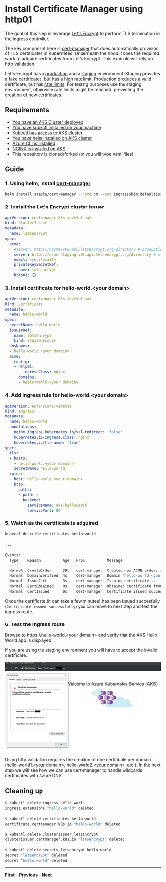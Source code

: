 # Install Certificate Manager using http01

The goal of this step is leverage [Let's Encrypt](https://letsencrypt.org/) to perform TLS termination in the ingress controller.

The key component here is [cert-manager](https://github.com/jetstack/cert-manager) that does automatically provision of TLS certificates in Kubernetes. Underneath the hood it does the required work to adquire certificates from Let's Encrypt. This example will rely on http validation.

Let's Encrypt has a [production](https://community.letsencrypt.org/t/acme-v2-production-environment-wildcards/55578) and a [staging](https://letsencrypt.org/docs/staging-environment/) environment. Staging provides a fake certificates, but has a high rate limit. Production produces a valid certificate, but has [rate limits](https://letsencrypt.org/docs/rate-limits/). For testing purposes use the staging environment, otherwise rate limits might be reached, preventing the creation of new certificates.

## Requirements

- [You have an AKS Cluster deployed](./create-aks-cluster.md)
- [You have kubectl installed on your machine](https://kubernetes.io/docs/tasks/tools/install-kubectl/)
- [Kubectl has access to AKS cluster](https://docs.microsoft.com/en-us/azure/aks/kubernetes-walkthrough#connect-to-the-cluster)
- [You have helm installed on AKS cluster](https://docs.microsoft.com/en-us/azure/aks/kubernetes-helm)
- [Azure CLI is installed](https://docs.microsoft.com/en-us/cli/azure/install-azure-cli?view=azure-cli-latest)
- [NGINX is installed on AKS](./install-nginx-ingress.md)
- This repository is cloned/forked (or you will type yaml files)

## Guide

### 1. Using helm, install [cert-manager](https://github.com/helm/charts/tree/master/stable/cert-manager)

```bash
helm install stable/cert-manager --name cm --set ingressShim.defaultIssuerName=letsencrypt --set ingressShim.defaultIssuerKind=ClusterIssuer
```

### 2. Install the Let's Encrypt cluster issuer

```yaml
apiVersion: certmanager.k8s.io/v1alpha1
kind: ClusterIssuer
metadata:
  name: letsencrypt
spec:
  acme:
    #server: https://acme-v02.api.letsencrypt.org/directory # production
    server: https://acme-staging-v02.api.letsencrypt.org/directory # staging
    email: <your-email>
    privateKeySecretRef:
      name: letsencrypt
    http01: {}
```

### 3. Install certificate for hello-world.&lt;your domain>

```yaml
apiVersion: certmanager.k8s.io/v1alpha1
kind: Certificate
metadata:
  name: hello-world
spec:
  secretName: hello-world
  issuerRef:
    name: letsencrypt
    kind: ClusterIssuer
  dnsNames:
  - hello-world.<your domain>
  acme:
    config:
    - http01:
        ingressClass: nginx
      domains:
      - hello-world.<your domain>
```

### 4. Add ingress rule for hello-world.&lt;your domain>

```yaml
apiVersion: extensions/v1beta1
kind: Ingress
metadata:
  name: hello-world
  annotations:
    nginx.ingress.kubernetes.io/ssl-redirect: 'false'
    kubernetes.io/ingress.class: nginx
    kubernetes.io/tls-acme: 'true'
spec:
  tls:
  - hosts:
    - hello-world.<your domain>
    secretName: hello-world
  rules:
  - host: hello-world.<your domain>
    http:
      paths:
      - path: /
        backend:
          serviceName: aks-helloworld
          servicePort: 80
```

### 5. Watch as the certificate is adquired

```bash
kubectl describe certificates hello-world

...

Events:
  Type    Reason          Age   From          Message
  ----    ------          ----  ----          -------
  Normal  CreateOrder     39s   cert-manager  Created new ACME order, attempting validation...
  Normal  DomainVerified  4s    cert-manager  Domain "hello-world.<your domain>" verified with "http-01" validation
  Normal  IssueCert       3s    cert-manager  Issuing certificate...
  Normal  CertObtained    0s    cert-manager  Obtained certificate from ACME server
  Normal  CertIssued      0s    cert-manager  Certificate issued successfully
```

Once the certificate (it can take a few minutes) has been issued succesfully (`Certificate issued successfully`) you can move to next step and test the ingress route.

### 6. Test the ingress route

Browse to https://hello-world.&lt;your domain> and verify that the AKS Hello World app is displayed.

If you are using the staging environment you will have to accept the invalid certificate.

![Let's Encrypt fake certificate](media/lets-encrypt-fake-certificate.png)

Using http validation requires the creation of one certificate per domain (hello-world1.&lt;your domain>, hello-world2.&lt;your domain>, etc.). In the next step we will see how we can use cert-manager to handle wildcards certificates with Azure DNS.

## Cleaning up

```bash
$ kubectl delete ingress hello-world
ingress.extensions "hello-world" deleted

$ kubectl delete certificates hello-world
certificate.certmanager.k8s.io "hello-world" deleted

$ kubectl delete ClusterIssuer letsencrypt
clusterissuer.certmanager.k8s.io "letsencrypt" deleted

$ kubectl delete secrets letsencrypt hello-world
secret "letsencrypt" deleted
secret "hello-world" deleted
```

***
[**First**](./readme.md) - [**Previous**](./install-nginx-ingress.md) - [**Next**](./setup-wildcard-certificates-with-azure-dns.md)